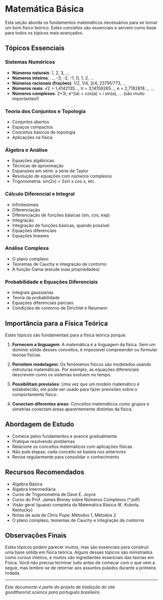 # Matemática Básica

Esta seção aborda os fundamentos matemáticos necessários para se tornar um bom físico teórico. Estes conceitos são essenciais e servem como base para todos os tópicos mais avançados.

## Tópicos Essenciais

### Sistemas Numéricos
- **Números naturais**: 1, 2, 3, ...
- **Números inteiros**: ..., -3, -2, -1, 0, 1, 2, ...
- **Números racionais (frações)**: 1/2, 1/4, 3/4, 23791/773, ...
- **Números reais**: √2 = 1,4142135..., π = 3,14159265..., e = 2,7182818..., ...
- **Números complexos**: 2+3i, e^(ia) = cos(a) + i sin(a), ... (são muito importantes!)

### Teoria dos Conjuntos e Topologia
- Conjuntos abertos
- Espaços compactos
- Conceitos básicos de topologia
- Aplicações na física

### Álgebra e Análise
- Equações algébricas
- Técnicas de aproximação
- Expansões em série: a série de Taylor
- Resolução de equações com números complexos
- Trigonometria: sin(2x) = 2sin x cos x, etc.

### Cálculo Diferencial e Integral
- Infinitesimais
- Diferenciação
- Diferenciação de funções básicas (sin, cos, exp)
- Integração
- Integração de funções básicas, quando possível
- Equações diferenciais
- Equações lineares

### Análise Complexa
- O plano complexo
- Teoremas de Cauchy e integração de contorno
- A função Gama (estude suas propriedades)

### Probabilidade e Equações Diferenciais
- Integrais gaussianas
- Teoria da probabilidade
- Equações diferenciais parciais
- Condições de contorno de Dirichlet e Neumann

## Importância para a Física Teórica

Estes tópicos são fundamentais para a física teórica porque:

1. **Fornecem a linguagem**: A matemática é a linguagem da física. Sem um domínio sólido desses conceitos, é impossível compreender ou formular teorias físicas.

2. **Permitem modelagem**: Os fenômenos físicos são modelados usando estruturas matemáticas. Por exemplo, as equações diferenciais descrevem como os sistemas evoluem no tempo.

3. **Possibilitam previsões**: Uma vez que um modelo matemático é estabelecido, ele pode ser usado para fazer previsões sobre o comportamento físico.

4. **Conectam diferentes áreas**: Conceitos matemáticos como grupos e simetrias conectam áreas aparentemente distintas da física.

## Abordagem de Estudo

- Comece pelos fundamentos e avance gradualmente
- Pratique resolvendo problemas
- Relacione os conceitos matemáticos com aplicações físicas
- Não pule etapas; cada conceito se baseia nos anteriores
- Revise regularmente para consolidar o conhecimento

## Recursos Recomendados

- Álgebra Básica
- Álgebra Intermediária
- Curso de Trigonometria de Dave E. Joyce
- Curso do Prof. James Binney sobre Números Complexos (*.pdf)
- Visão geral (quase) completa da Matemática Básica (K. Kubota, Kentucky)
- Notas de aula de Chris Pope: Métodos 1, Métodos 2
- O plano complexo, teoremas de Cauchy e integração de contorno

## Observações Finais

Estes tópicos podem parecer muitos, mas são essenciais para construir uma base sólida em física teórica. Alguns desses tópicos são ministrados como cursos inteiros, e muitos são ingredientes essenciais das teorias em Física. Você não precisa terminar tudo antes de começar com o que vem a seguir, mas lembre-se de retornar aos assuntos pulados durante a primeira rodada.

---

*Este documento é parte do projeto de tradução do site goodtheorist.science para português brasileiro.* 